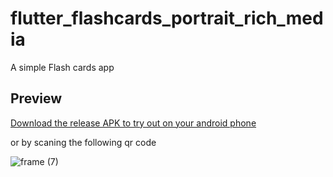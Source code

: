 # flutter_flashcards_portrait_rich_media

A simple Flash cards app

## Preview

[Download the release APK to try out on your android phone](https://install.appcenter.ms/users/momenamiin/apps/flashcard_portrait_richtext/distribution_groups/public) 

or by scaning the following qr code 

![frame (7)](https://user-images.githubusercontent.com/18642838/150699103-7896b0a5-6a03-4166-86a1-ddf7415f794e.png)
